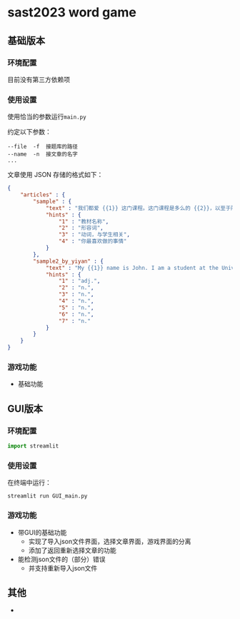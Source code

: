 # sast2023 word game

## 基础版本

### 环境配置

目前没有第三方依赖项

### 使用设置

使用恰当的参数运行`main.py`

约定以下参数：

```
--file  -f  接题库的路径
--name  -n  接文章的名字
...

```

文章使用 JSON 存储的格式如下：

```json
{
    "articles" : {
        "sample" : {
            "text" : "我们都爱 {{1}} 这门课程。这门课程是多么的 {{2}}，以至于所有人都在课程上认真地 {{3}}。在设计数字电路时,我们需要运用到逻辑门、半导体存储器等知识。这些内容相互联系,共同构成复杂的数字电路。这门课能启发我们的逻辑思维能力和科学思考能力。通过为难我们的练习和作业,我们的理解能力和解决问题的能力得到了提高。这些将对今后的 {{4}} 和工作有很大益处。",
            "hints" : {
                "1" : "教材名称",
                "2" : "形容词",
                "3" : "动词，与学生相关",
                "4" : "你最喜欢做的事情"
            }
        },
		"sample2_by_yiyan" : {
			"text" : "My {{1}} name is John. I am a student at the University of {{2}} . I am studying {{3}} at the moment. My favorite {{4}} is music, and I often listen to it in my free time. After {{5}} , I like to go for a run to keep healthy. I also like {{6}} , and I often play it with my friends on the weekends. Finally, I love {{7}} , and I often go hiking in the mountains near my home.",
			"hints" : {
				"1" : "adj.",
				"2" : "n.",
				"3" : "n.",
				"4" : "n.",
				"5" : "n.",
				"6" : "n.",
				"7" : "n."
			}
		}
    } 
}
```

### 游戏功能

- 基础功能



## GUI版本

### 环境配置

```python
import streamlit
```

### 使用设置

在终端中运行：

```
streamlit run GUI_main.py
```

### 游戏功能

- 带GUI的基础功能
  - 实现了导入json文件界面，选择文章界面，游戏界面的分离
  - 添加了返回重新选择文章的功能
- 能检测json文件的（部分）错误
  - 并支持重新导入json文件



## 其他

- 